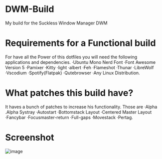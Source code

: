 # DWM-Build
My build for the Suckless Window Manager DWM

# Requirements for a Functional build
For have all the Power of this dotfiles you will need the following applications and dependencies.
·Ubuntu Mono Nerd Font
·Font Awesome Version 5
·Pamixer
·Kitty
·light
·albert
·Feh
·Flameshot
·Thunar
·LibreWolf
·Vscodium
·Spotify(Flatpak)
·Qutebrowser
·Any Linux Distribution.

# What patches this build have?
It haves a bunch of patches to increase his functionality. Those are
·Alpha 
.Alpha Systray 
·Autostart
·Bottomstack Layout
·Centered Master Layout
·Fancybar
·Focusmaster-return
·Full-gaps
·Movestack
·Pertag.

# Screenshot
![image](https://user-images.githubusercontent.com/82821885/149667916-fd5700ac-6fcd-462e-9025-ab54749d412c.png)
